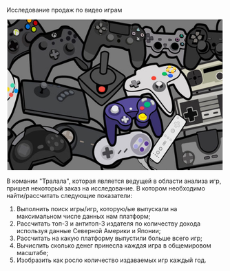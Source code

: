 Исследование продаж по видео играм

<p align="center"><img src="https://github.com/ArtemPlgn/Data_analyst_project/blob/main/games_sales/games.jpg" alt="Data_analyst_project/blob/main/games_sales/games" border="0" style='width:500px;height:350px'/>

  В комании "Тралала", которая является ведущей в области анализа игр, пришел некоторый заказ на исследование. В котором необходимо найти/рассчитать следующие показатели:
  
1. Выполнить поиск игры/игр, которую/ые выпускали на максимальном числе данных нам платформ;
2. Рассчитать топ-3 и антитоп-3 издателя по количеству дохода используя данные Северной Америки и Японии;
3. Рассчитать на какую платформу выпустили больше всего игр;
4. Вычислить сколько денег принесла каждая игра в общемировом масштабе;
5. Изобразить как росло количество издаваемых игр каждый год.
